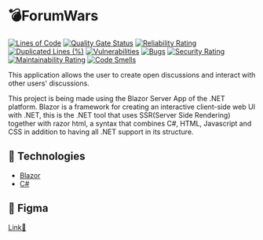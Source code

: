 # 💣ForumWars

[![Lines of Code](https://sonarcloud.io/api/project_badges/measure?project=AaronCrvl_ForumWars&metric=ncloc)](https://sonarcloud.io/summary/new_code?id=AaronCrvl_ForumWars)
[![Quality Gate Status](https://sonarcloud.io/api/project_badges/measure?project=AaronCrvl_ForumWars&metric=alert_status)](https://sonarcloud.io/summary/new_code?id=AaronCrvl_ForumWars)
[![Reliability Rating](https://sonarcloud.io/api/project_badges/measure?project=AaronCrvl_ForumWars&metric=reliability_rating)](https://sonarcloud.io/summary/new_code?id=AaronCrvl_ForumWars)
[![Duplicated Lines (%)](https://sonarcloud.io/api/project_badges/measure?project=AaronCrvl_ForumWars&metric=duplicated_lines_density)](https://sonarcloud.io/summary/new_code?id=AaronCrvl_ForumWars)
[![Vulnerabilities](https://sonarcloud.io/api/project_badges/measure?project=AaronCrvl_ForumWars&metric=vulnerabilities)](https://sonarcloud.io/summary/new_code?id=AaronCrvl_ForumWars)
[![Bugs](https://sonarcloud.io/api/project_badges/measure?project=AaronCrvl_ForumWars&metric=bugs)](https://sonarcloud.io/summary/new_code?id=AaronCrvl_ForumWars)
[![Security Rating](https://sonarcloud.io/api/project_badges/measure?project=AaronCrvl_ForumWars&metric=security_rating)](https://sonarcloud.io/summary/new_code?id=AaronCrvl_ForumWars)
[![Maintainability Rating](https://sonarcloud.io/api/project_badges/measure?project=AaronCrvl_ForumWars&metric=sqale_rating)](https://sonarcloud.io/summary/new_code?id=AaronCrvl_ForumWars)
[![Code Smells](https://sonarcloud.io/api/project_badges/measure?project=AaronCrvl_ForumWars&metric=code_smells)](https://sonarcloud.io/summary/new_code?id=AaronCrvl_ForumWars)

This application allows the user to create open discussions and interact with other users' discussions.

This project is being made using the Blazor Server App of the .NET platform. Blazor is a framework for creating an interactive client-side web UI with .NET, this is the .NET tool that uses SSR(Server Side Rendering) together with razor html, a syntax that combines C#, HTML, Javascript and CSS in addition to having all .NET support in its structure.

## 🧪 Technologies

- [Blazor](https://dotnet.microsoft.com/pt-br/apps/aspnet/web-apps/blazor)
- [C#](https://learn.microsoft.com/pt-br/dotnet/csharp/tour-of-csharp/#:~:text=C%23%20%C3%A9%20uma%20linguagem%20de,uso%20de%20componentes%20de%20software.)

  

## 🔖 Figma
[Link🔗](https://www.figma.com/file/91z5F7j7aPSoGi60ZyqwQh/ForumWars?type=design&node-id=0%3A1&mode=design&t=DCBcLYIKRUitupTN-1)
